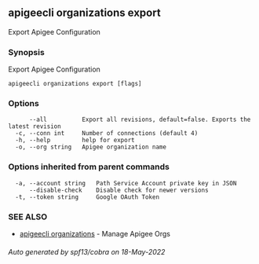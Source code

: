 ## apigeecli organizations export

Export Apigee Configuration

### Synopsis

Export Apigee Configuration

```
apigeecli organizations export [flags]
```

### Options

```
      --all          Export all revisions, default=false. Exports the latest revision
  -c, --conn int     Number of connections (default 4)
  -h, --help         help for export
  -o, --org string   Apigee organization name
```

### Options inherited from parent commands

```
  -a, --account string   Path Service Account private key in JSON
      --disable-check    Disable check for newer versions
  -t, --token string     Google OAuth Token
```

### SEE ALSO

* [apigeecli organizations](apigeecli_organizations.md)	 - Manage Apigee Orgs

###### Auto generated by spf13/cobra on 18-May-2022
